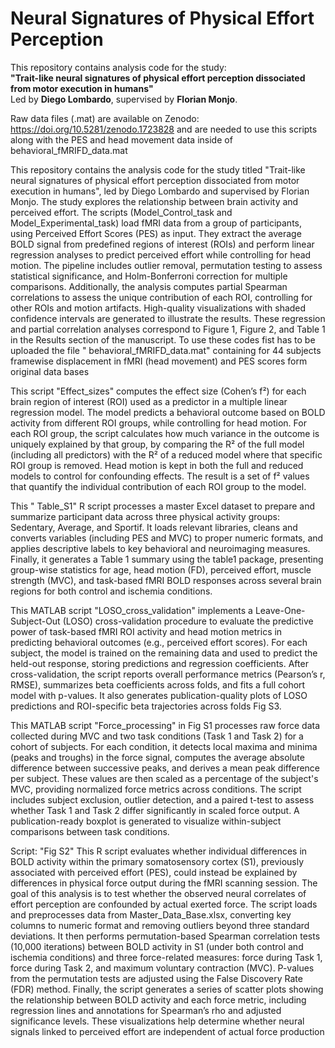 # Neural Signatures of Physical Effort Perception

This repository contains analysis code for the study:  
**"Trait-like neural signatures of physical effort perception dissociated from motor execution in humans"**  
Led by **Diego Lombardo**, supervised by **Florian Monjo**.

Raw data files (.mat) are available on Zenodo: https://doi.org/10.5281/zenodo.1723828 and are needed to use this scripts along with the PES and head movement data inside of behavioral_fMRIFD_data.mat

This repository contains the analysis code for the study titled "Trait-like neural signatures of physical effort perception dissociated from motor execution in humans", led by Diego Lombardo and supervised by Florian Monjo. The study explores the relationship between brain activity and perceived effort. The scripts (Model_Control_task and Model_Experimental_task) load fMRI data from a group of participants, using Perceived Effort Scores (PES) as input. They extract the average BOLD signal from predefined regions of interest (ROIs) and perform linear regression analyses to predict perceived effort while controlling for head motion. The pipeline includes outlier removal, permutation testing to assess statistical significance, and Holm-Bonferroni correction for multiple comparisons. Additionally, the analysis computes partial Spearman correlations to assess the unique contribution of each ROI, controlling for other ROIs and motion artifacts. High-quality visualizations with shaded confidence intervals are generated to illustrate the results. These regression and partial correlation analyses correspond to Figure 1, Figure 2, and Table 1 in the Results section of the manuscript. To use these codes fist has to be uploaded the file " behavioral_fMRIFD_data.mat" containing for 44 subjects framewise displacement in fMRI (head movement) and PES scores form original data bases

This script "Effect_sizes" computes the effect size (Cohen’s f²) for each brain region of interest (ROI) used as a predictor in a multiple linear regression model. The model predicts a behavioral outcome based on BOLD activity from different ROI groups, while controlling for head motion. For each ROI group, the script calculates how much variance in the outcome is uniquely explained by that group, by comparing the R² of the full model (including all predictors) with the R² of a reduced model where that specific ROI group is removed. Head motion is kept in both the full and reduced models to control for confounding effects. The result is a set of f² values that quantify the individual contribution of each ROI group to the model.

This " Table_S1" R script processes a master Excel dataset to prepare and summarize participant data across three physical activity groups: Sedentary, Average, and Sportif. It loads relevant libraries, cleans and converts variables (including PES and MVC) to proper numeric formats, and applies descriptive labels to key behavioral and neuroimaging measures. Finally, it generates a Table 1 summary using the table1 package, presenting group-wise statistics for age, head motion (FD), perceived effort, muscle strength (MVC), and task-based fMRI BOLD responses across several brain regions for both control and ischemia conditions.

This MATLAB script "LOSO_cross_validation" implements a Leave-One-Subject-Out (LOSO) cross-validation procedure to evaluate the predictive power of task-based fMRI ROI activity and head motion metrics in predicting behavioral outcomes (e.g., perceived effort scores). For each subject, the model is trained on the remaining data and used to predict the held-out response, storing predictions and regression coefficients. After cross-validation, the script reports overall performance metrics (Pearson’s r, RMSE), summarizes beta coefficients across folds, and fits a full cohort model with p-values. It also generates publication-quality plots of LOSO predictions and ROI-specific beta trajectories across folds Fig S3.

This MATLAB script "Force_processing" in Fig S1 processes raw force data collected during MVC and two task conditions (Task 1 and Task 2) for a cohort of subjects. For each condition, it detects local maxima and minima (peaks and troughs) in the force signal, computes the average absolute difference between successive peaks, and derives a mean peak difference per subject. These values are then scaled as a percentage of the subject's MVC, providing normalized force metrics across conditions. The script includes subject exclusion, outlier detection, and a paired t-test to assess whether Task 1 and Task 2 differ significantly in scaled force output. A publication-ready boxplot is generated to visualize within-subject comparisons between task conditions.

Script: "Fig S2" This R script evaluates whether individual differences in BOLD activity within the primary somatosensory cortex (S1), previously associated with perceived effort (PES), could instead be explained by differences in physical force output during the fMRI scanning session. The goal of this analysis is to test whether the observed neural correlates of effort perception are confounded by actual exerted force. The script loads and preprocesses data from Master_Data_Base.xlsx, converting key columns to numeric format and removing outliers beyond three standard deviations. It then performs permutation-based Spearman correlation tests (10,000 iterations) between BOLD activity in S1 (under both control and ischemia conditions) and three force-related measures: force during Task 1, force during Task 2, and maximum voluntary contraction (MVC). P-values from the permutation tests are adjusted using the False Discovery Rate (FDR) method. Finally, the script generates a series of scatter plots showing the relationship between BOLD activity and each force metric, including regression lines and annotations for Spearman’s rho and adjusted significance levels. These visualizations help determine whether neural signals linked to perceived effort are independent of actual force production
